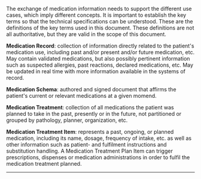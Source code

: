 The exchange of medication information needs to support the different use cases, which imply different concepts. It is important to establish the key terms so that the technical specifications can be understood. These are the definitions of the key terms used in this document. These definitions are not all authoritative, but they are valid in the scope of this document.

**Medication Record**: collection of information directly related to the patient's medication use, including past and/or present and/or future medication, etc. May contain validated medications, but also possibly pertinent information such as suspected allergies, past reactions, declared medications, etc. May be updated in real time with more information available in the systems of record.

**Medication Schema**: authored and signed document that affirms the patient's current or relevant medications at a given momend.

**Medication Treatment**: collection of all medications the patient was planned to take in the past, presently or in the future, not partitioned or grouped by pathology, planner, organization, etc.

**Medication Treatment Item**: represents a past, ongoing, or planned medication, including its name, dosage, frequency of intake, etc. as well as other information such as patient- and fulfilment instructions and substitution handling. A Medication Treatment Plan Item can trigger prescriptions, dispenses or medication administrations in order to fulfil the medication treatment planned.

---
